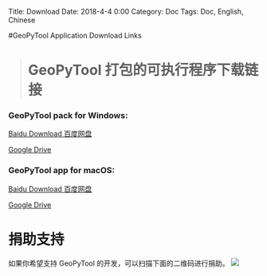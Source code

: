 Title: Download
Date: 2018-4-4 0:00
Category: Doc
Tags: Doc, English, Chinese

#GeoPyTool Application Download Links
># GeoPyTool 打包的可执行程序下载链接


### GeoPyTool pack for Windows:
[Baidu Download 百度网盘](https://pan.baidu.com/s/1SfOLi-CQ4js3dmM7pzZsiQ)

[Google Drive](https://drive.google.com/open?id=1LFcth8cK8aCo-blHRt_sSfSK6hyTICH4)




### GeoPyTool app for macOS:
[Baidu Download 百度网盘](https://pan.baidu.com/s/1auV4V4Hv_NVd2VCRBmw4Uw)

[Google Drive](https://drive.google.com/open?id=1N264hOtl_Jx5Qw0Fc3eb8T_uCm_Ose-c)


# 捐助支持

如果你希望支持 GeoPyTool 的开发，可以扫描下面的二维码进行捐助。
![](https://raw.githubusercontent.com/GeoPyTool/GeoPyTool/master/img/WeChatQrCode.png)


